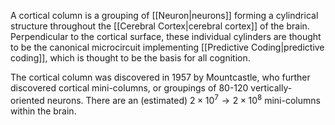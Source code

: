 A cortical column is a grouping of [[Neuron|neurons]] forming a cylindrical structure throughout the [[Cerebral Cortex|cerebral cortex]] of the brain. Perpendicular to the cortical surface, these individual cylinders are thought to be the canonical microcircuit implementing [[Predictive Coding|predictive coding]], which is thought to be the basis for all cognition.

The cortical column was discovered in 1957 by Mountcastle, who further discovered cortical mini-columns, or groupings of 80-120 vertically-oriented neurons. There are an (estimated) $2\times 10^7 \to 2\times 10^8$ mini-columns within the brain.